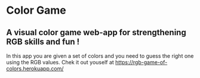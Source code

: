 # Color Game
## A visual color game web-app for strengthening RGB skills and fun ! 
In this app you are given a set of colors and you need to guess the right one using the RGB values.
Chek it out youself at https://rgb-game-of-colors.herokuapp.com/

